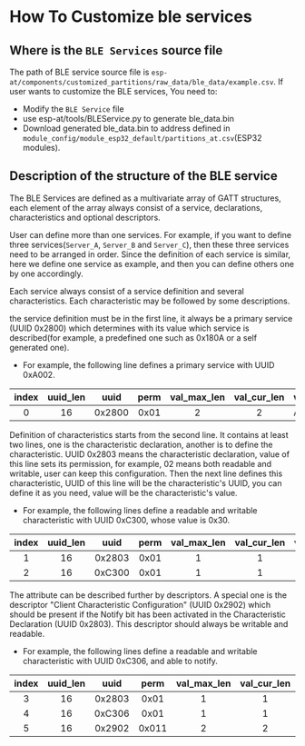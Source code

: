 How To Customize ble services
=============================

## Where is the `BLE Services` source file

The path of BLE service source file is `esp-at/components/customized_partitions/raw_data/ble_data/example.csv`. If user wants to customize the BLE services, You need to:

  - Modify the `BLE Service` file
  - use esp-at/tools/BLEService.py to generate ble_data.bin
  - Download generated ble_data.bin to address defined in `module_config/module_esp32_default/partitions_at.csv`(ESP32 modules).

## Description of the structure of the BLE service

The BLE Services are defined as a multivariate array of GATT structures, each element of the array always consist of a service, declarations, characteristics and optional descriptors.

User can define more than one services. For example, if you want to define three services(`Server_A`, `Server_B` and `Server_C`), then these three services need to be arranged in order. Since the definition of each service is similar, here we define one service as example, and then you can define others one by one accordingly.

Each service always consist of a service definition and several characteristics. Each characteristic may be followed by some descriptions.

the service definition must be in the first line, it always be a primary service (UUID 0x2800) which determines with its value which service is described(for example, a predefined one such as 0x180A or a self generated one). 

* For example, the following line defines a primary service with UUID 0xA002.

|index|uuid_len|uuid|perm|val_max_len|val_cur_len|value|  
|:---:|:---:|:---:|:---:|:---:|:---:|:---:|
|0|16|0x2800|0x01|2|2|A002|  


Definition of characteristics starts from the second line. It contains at least two lines, one is the characteristic declaration, another is to define the characteristic. UUID 0x2803 means the characteristic declaration, value of this line sets its permission, for example, 02 means both readable and writable, user can keep this configuration. Then the next line defines this characteristic, UUID of this line will be the characteristic's UUID, you can define it as you need, value will be the characteristic's value.

* For example, the following lines define a readable and writable characteristic with UUID 0xC300, whose value is 0x30.

|index|uuid_len|uuid|perm|val_max_len|val_cur_len|value|  
|:---:|:---:|:---:|:---:|:---:|:---:|:---:|
|1|16|0x2803|0x01|1|1|02| 
|2|16|0xC300|0x01|1|1|30| 

The attribute can be described further by descriptors. A special one is the descriptor "Client Characteristic Configuration" (UUID 0x2902) which should be present if the Notify bit has been activated in the Characteristic Declaration (UUID 0x2803). This descriptor should always be writable and readable.

* For example, the following lines define a readable and writable characteristic with UUID 0xC306, and able to notify. 

|index|uuid_len|uuid|perm|val_max_len|val_cur_len|value|  
|:---:|:---:|:---:|:---:|:---:|:---:|:---:|
|3|16|0x2803|0x01|1|1|02| 
|4|16|0xC306|0x01|1|1|30|
|5|16|0x2902|0x011|2|2|0000|  
